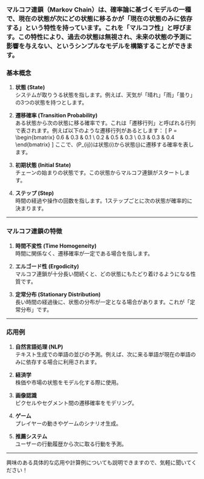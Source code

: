 ### マルコフ連鎖（Markov Chain）は、確率論に基づくモデルの一種で、現在の状態が次にどの状態に移るかが「現在の状態のみに依存する」という特性を持っています。これを「マルコフ性」と呼びます。この特性により、過去の状態は無視され、未来の状態の予測に影響を与えない、というシンプルなモデルを構築することができます。

### 基本概念
1. **状態 (State)**  
   システムが取りうる状態を指します。例えば、天気が「晴れ」「雨」「曇り」の3つの状態を持つとします。

2. **遷移確率 (Transition Probability)**  
   ある状態から次の状態に移る確率です。これは「遷移行列」と呼ばれる行列で表されます。例えば以下のような遷移行列があるとします：
   \[
   P = \begin{bmatrix}
   0.6 & 0.3 & 0.1 \\
   0.2 & 0.5 & 0.3 \\
   0.3 & 0.3 & 0.4
   \end{bmatrix}
   \]
   ここで、\(P_{ij}\)は状態\(i\)から状態\(j\)に遷移する確率を表します。

3. **初期状態 (Initial State)**  
   チェーンの始まりの状態です。この状態からマルコフ連鎖がスタートします。

4. **ステップ (Step)**  
   時間の経過や操作の回数を指します。1ステップごとに次の状態が確率的に決まります。

---

### マルコフ連鎖の特徴
1. **時間不変性 (Time Homogeneity)**  
   時間に関係なく、遷移確率が一定である場合を指します。

2. **エルゴード性 (Ergodicity)**  
   マルコフ連鎖が十分長い間続くと、どの状態にもたどり着けるようになる性質です。

3. **定常分布 (Stationary Distribution)**  
   長い時間の経過後に、状態の分布が一定となる場合があります。これが「定常分布」です。

---

### 応用例
1. **自然言語処理 (NLP)**  
   テキスト生成での単語の並びの予測。例えば、次に来る単語が現在の単語のみに依存する場合に利用されます。

2. **経済学**  
   株価や市場の状態をモデル化する際に使用。

3. **画像認識**  
   ピクセルやセグメント間の遷移確率をモデリング。

4. **ゲーム**  
   プレイヤーの動きやゲームのシナリオ生成。

5. **推薦システム**  
   ユーザーの行動履歴から次に取る行動を予測。

---

興味のある具体的な応用や計算例についても説明できますので、気軽に聞いてください！